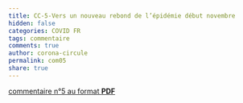 ```yaml
---
title: CC-5-Vers un nouveau rebond de l’épidémie début novembre
hidden: false
categories: COVID FR
tags: commentaire
comments: true
author: corona-circule
permalink: com05
share: true
---
```


<link rel="stylesheet" href="../assets/css/style.css">



[commentaire n°5 au format __PDF__](/lettres/resources/pdf/commentaire-05.pdf)
